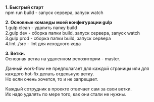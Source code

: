 **1. Быстрый старт**  
    npm run build - запуск сервера, запуск watch  
    

**2. Основные команды моей конфигурации  gulp**    
    1.gulp clean - удалить папку build    
    2.gulp dev - сборка папки build, запуск сервера, запуск watch     
    3.gulp prod - сборка папки build, запуск сервера     
    4.lint ./src - lint для исходного кода
  
**3. Ветки.**  
  Основная ветка на удаленном репозитории - master.  
  
  Данный work-flow не предполагает для каждой страницы или для каждого hot-fix делать отдельную ветку.   
  Но если очень хочется, то и не запрещает.  
  
  Каждый сотрудник в проекте отвечает сам за свои ветки.  
  Их надо удалять по мере того, как они стали не нужны.  
